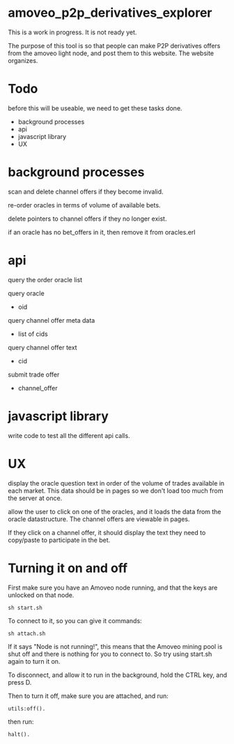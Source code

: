 amoveo_p2p_derivatives_explorer
=====

This is a work in progress. It is not ready yet.

The purpose of this tool is so that people can make P2P derivatives offers from the amoveo light node, and post them to this website. The website organizes.

Todo
======
before this will be useable, we need to get these tasks done.
* background processes
* api
* javascript library
* UX


background processes
=========

scan and delete channel offers if they become invalid.

re-order oracles in terms of volume of available bets.

delete pointers to channel offers if they no longer exist.

if an oracle has no bet_offers in it, then remove it from oracles.erl


api
====

query the order oracle list

query oracle
* oid

query channel offer meta data
* list of cids

query channel offer text
* cid

submit trade offer
* channel_offer

javascript library
=========
write code to test all the different api calls.


UX
======

display the oracle question text in order of the volume of trades available in each market.
This data should be in pages so we don't load too much from the server at once.

allow the user to click on one of the oracles, and it loads the data from the oracle datastructure.
The channel offers are viewable in pages.

If they click on a channel offer, it should display the text they need to copy/paste to participate in the bet.


Turning it on and off
=======

First make sure you have an Amoveo node running, and that the keys are unlocked on that node.

```
sh start.sh
```

To connect to it, so you can give it commands:
```
sh attach.sh
```
If it says "Node is not running!", this means that the Amoveo mining pool is shut off and there is nothing for you to connect to. So try using start.sh again to turn it on.

To disconnect, and allow it to run in the background, hold the CTRL key, and press D.

Then to turn it off, make sure you are attached, and run:

```
utils:off().
```
then run:
```
halt().
```

